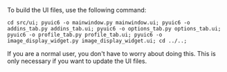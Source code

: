 To build the UI files, use the following command:  
```
cd src/ui; pyuic6 -o mainwindow.py mainwindow.ui; pyuic6 -o addins_tab.py addins_tab.ui; pyuic6 -o options_tab.py options_tab.ui; pyuic6 -o profile_tab.py profile_tab.ui; pyuic6 -o image_display_widget.py image_display_widget.ui; cd ../..;
```
If you are a normal user, you don't have to worry about doing this. This is only necessary if you want to update the UI files.
